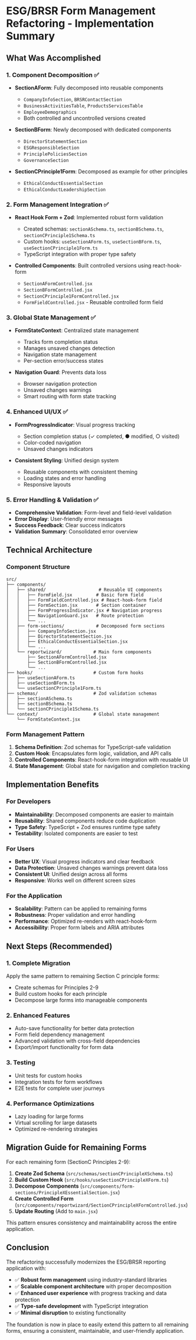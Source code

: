 # ESG/BRSR Form Management Refactoring - Implementation Summary

## What Was Accomplished

### 1. **Component Decomposition** ✅
- **SectionAForm**: Fully decomposed into reusable components
  - `CompanyInfoSection`, `BRSRContactSection`
  - `BusinessActivitiesTable`, `ProductsServicesTable`
  - `EmployeeDemographics`
  - Both controlled and uncontrolled versions created

- **SectionBForm**: Newly decomposed with dedicated components
  - `DirectorStatementSection`
  - `ESGResponsibleSection`
  - `PrinciplePoliciesSection`
  - `GovernanceSection`

- **SectionCPrinciple1Form**: Decomposed as example for other principles
  - `EthicalConductEssentialSection`
  - `EthicalConductLeadershipSection`

### 2. **Form Management Integration** ✅
- **React Hook Form + Zod**: Implemented robust form validation
  - Created schemas: `sectionASchema.ts`, `sectionBSchema.ts`, `sectionCPrinciple1Schema.ts`
  - Custom hooks: `useSectionAForm.ts`, `useSectionBForm.ts`, `useSectionCPrinciple1Form.ts`
  - TypeScript integration with proper type safety

- **Controlled Components**: Built controlled versions using react-hook-form
  - `SectionAFormControlled.jsx`
  - `SectionBFormControlled.jsx`
  - `SectionCPrinciple1FormControlled.jsx`
  - `FormFieldControlled.jsx` - Reusable controlled form field

### 3. **Global State Management** ✅
- **FormStateContext**: Centralized state management
  - Tracks form completion status
  - Manages unsaved changes detection
  - Navigation state management
  - Per-section error/success states

- **Navigation Guard**: Prevents data loss
  - Browser navigation protection
  - Unsaved changes warnings
  - Smart routing with form state tracking

### 4. **Enhanced UI/UX** ✅
- **FormProgressIndicator**: Visual progress tracking
  - Section completion status (✓ completed, ● modified, ○ visited)
  - Color-coded navigation
  - Unsaved changes indicators

- **Consistent Styling**: Unified design system
  - Reusable components with consistent theming
  - Loading states and error handling
  - Responsive layouts

### 5. **Error Handling & Validation** ✅
- **Comprehensive Validation**: Form-level and field-level validation
- **Error Display**: User-friendly error messages
- **Success Feedback**: Clear success indicators
- **Validation Summary**: Consolidated error overview

## Technical Architecture

### Component Structure
```
src/
├── components/
│   ├── shared/                    # Reusable UI components
│   │   ├── FormField.jsx         # Basic form field
│   │   ├── FormFieldControlled.jsx # React-hook-form field
│   │   ├── FormSection.jsx       # Section container
│   │   ├── FormProgressIndicator.jsx # Navigation progress
│   │   ├── NavigationGuard.jsx   # Route protection
│   │   └── ...
│   ├── form-sections/            # Decomposed form sections
│   │   ├── CompanyInfoSection.jsx
│   │   ├── DirectorStatementSection.jsx
│   │   ├── EthicalConductEssentialSection.jsx
│   │   └── ...
│   └── reportwizard/            # Main form components
│       ├── SectionAFormControlled.jsx
│       ├── SectionBFormControlled.jsx
│       └── ...
├── hooks/                       # Custom form hooks
│   ├── useSectionAForm.ts
│   ├── useSectionBForm.ts
│   └── useSectionCPrinciple1Form.ts
├── schemas/                     # Zod validation schemas
│   ├── sectionASchema.ts
│   ├── sectionBSchema.ts
│   └── sectionCPrinciple1Schema.ts
└── context/                     # Global state management
    └── FormStateContext.jsx
```

### Form Management Pattern
1. **Schema Definition**: Zod schemas for TypeScript-safe validation
2. **Custom Hook**: Encapsulates form logic, validation, and API calls
3. **Controlled Components**: React-hook-form integration with reusable UI
4. **State Management**: Global state for navigation and completion tracking

## Implementation Benefits

### For Developers
- **Maintainability**: Decomposed components are easier to maintain
- **Reusability**: Shared components reduce code duplication
- **Type Safety**: TypeScript + Zod ensures runtime type safety
- **Testability**: Isolated components are easier to test

### For Users
- **Better UX**: Visual progress indicators and clear feedback
- **Data Protection**: Unsaved changes warnings prevent data loss
- **Consistent UI**: Unified design across all forms
- **Responsive**: Works well on different screen sizes

### For the Application
- **Scalability**: Pattern can be applied to remaining forms
- **Robustness**: Proper validation and error handling
- **Performance**: Optimized re-renders with react-hook-form
- **Accessibility**: Proper form labels and ARIA attributes

## Next Steps (Recommended)

### 1. **Complete Migration**
Apply the same pattern to remaining Section C principle forms:
- Create schemas for Principles 2-9
- Build custom hooks for each principle
- Decompose large forms into manageable components

### 2. **Enhanced Features**
- Auto-save functionality for better data protection
- Form field dependency management
- Advanced validation with cross-field dependencies
- Export/import functionality for form data

### 3. **Testing**
- Unit tests for custom hooks
- Integration tests for form workflows
- E2E tests for complete user journeys

### 4. **Performance Optimizations**
- Lazy loading for large forms
- Virtual scrolling for large datasets
- Optimized re-rendering strategies

## Migration Guide for Remaining Forms

For each remaining form (SectionC Principles 2-9):

1. **Create Zod Schema** (`src/schemas/sectionCPrincipleXSchema.ts`)
2. **Build Custom Hook** (`src/hooks/useSectionCPrincipleXForm.ts`)
3. **Decompose Components** (`src/components/form-sections/PrincipleXEssentialSection.jsx`)
4. **Create Controlled Form** (`src/components/reportwizard/SectionCPrincipleXFormControlled.jsx`)
5. **Update Routing** (Add to `main.jsx`)

This pattern ensures consistency and maintainability across the entire application.

## Conclusion

The refactoring successfully modernizes the ESG/BRSR reporting application with:
- ✅ **Robust form management** using industry-standard libraries
- ✅ **Scalable component architecture** with proper decomposition
- ✅ **Enhanced user experience** with progress tracking and data protection
- ✅ **Type-safe development** with TypeScript integration
- ✅ **Minimal disruption** to existing functionality

The foundation is now in place to easily extend this pattern to all remaining forms, ensuring a consistent, maintainable, and user-friendly application.
